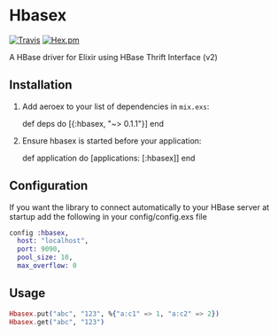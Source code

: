# Hbasex
[![Travis](https://img.shields.io/travis/adrienmo/hbasex.svg?branch=master&style=flat-square)](https://travis-ci.org/adrienmo/hbasex)
[![Hex.pm](https://img.shields.io/hexpm/v/hbasex.svg?style=flat-square)](https://hex.pm/packages/hbasex)

A HBase driver for Elixir using HBase Thrift Interface (v2)

## Installation

  1. Add aeroex to your list of dependencies in `mix.exs`:

        def deps do
          [{:hbasex, "~> 0.1.1"}]
        end

  2. Ensure hbasex is started before your application:

        def application do
          [applications: [:hbasex]]
        end

## Configuration

If you want the library to connect automatically to your HBase server at startup
add the following in your config/config.exs file

```elixir
config :hbasex,
  host: "localhost",
  port: 9090,
  pool_size: 10,
  max_overflow: 0
```

## Usage

```elixir
Hbasex.put("abc", "123", %{"a:c1" => 1, "a:c2" => 2})
Hbasex.get("abc", "123")
```
